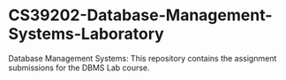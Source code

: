 # CS39202-Database-Management-Systems-Laboratory
Database Management Systems: This repository contains the assignment submissions for the DBMS Lab course.
